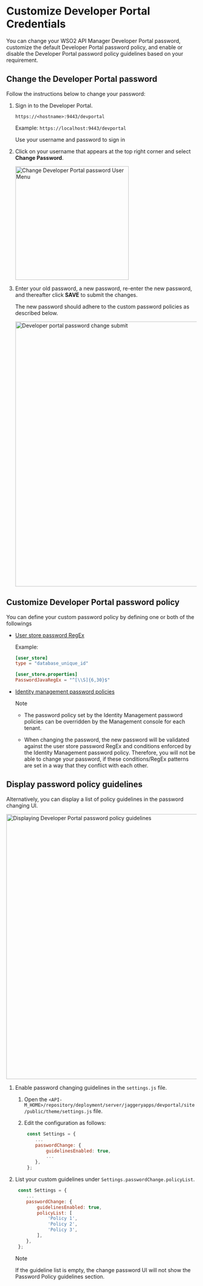 # Customize Developer Portal Credentials
  
You can change your WSO2 API Manager Developer Portal password, customize the default Developer Portal password policy, and enable or disable the Developer Portal password policy guidelines based on your requirement.

## Change the Developer Portal password

Follow the instructions below to change your password:

1. Sign in to the Developer Portal.

     `https://<hostname>:9443/devportal`

     Example: `https://localhost:9443/devportal`

     Use your username and password to sign in
  
2. Click on your username that appears at the top right corner and select **Change Password**.
  
     <img src="{{base_path}}/assets/img/learn/change-devportal-password-user-menu-click.png" alt="Change Developer Portal password User Menu" width="300px"/>
  
3. Enter your old password, a new password, re-enter the new password, and thereafter click **SAVE** to submit the changes. 

     The new password should adhere to the custom password policies as described below.

     <img src="{{base_path}}/assets/img/learn/change-devportal-password-submiting.png" alt="Developer portal password change submit" width="700"/>
  
## Customize Developer Portal password policy

You can define your custom password policy by defining one or both of the followings
    
- [User store password RegEx](https://apim.docs.wso2.com/en/latest/administer/managing-users-and-roles/managing-user-stores/configure-primary-user-store/configuring-a-jdbc-user-store/#configuring-a-jdbc-user-store)  

     Example:

     ```toml
     [user_store]
     type = "database_unique_id"

     [user_store.properties]
     PasswordJavaRegEx = "^[\\S]{6,30}$"
     ```

- [Identity management password policies](https://apim.docs.wso2.com/en/latest/install-and-setup/setup/security/identity-management-for-the-api-dev-portal/#password-policies)
     <html>    
     <div class="admonition note">    
     <p class="admonition-title">Note</p>    
     <p>
     <ul><li><p>
     The password policy set by the Identity Management password policies can be overridden by the Management console for each tenant.
     </p></li>
     <li>
     <p>
     When changing the password, the new password will be validated against the user store password RegEx and conditions enforced by the Identity Management password policy. Therefore, you will not be able to change your password, if these conditions/RegEx patterns are set in a way that they conflict with each other.
     </p>
     </li>
     </ul></p>
     </div>
     </html>

## Display password policy guidelines
  
Alternatively, you can display a list of policy guidelines in the password changing UI.  
  
<img src="{{base_path}}/assets/img/learn/change-devportal-password-policy-guideline-display.png" alt="Displaying Developer Portal password policy guidelines" width="700"/>
  
1. Enable password changing guidelines in the `settings.js` file.  

     1. Open the `<API-M_HOME>/repository/deployment/server/jaggeryapps/devportal/site/public/theme/settings.js` file.  
     
     2. Edit the configuration as follows:  
   
        ```javascript
         const Settings = {
            ...
            passwordChange: {
                guidelinesEnabled: true,
                ...
            },
         };
        ```

2. List your custom guidelines under `Settings.passwordChange.policyList`.

    ```javascript
     const Settings = {
        ...
        passwordChange: {
            guidelinesEnabled: true,
            policyList: [
                'Policy 1',
                'Policy 2',
                'Policy 3',
            ],
        },
     };
    ```

    <html>
    <div class="admonition note">
    <p class="admonition-title">Note</p>
    <p>If the guideline list is empty, the change password UI will not show the Password Policy guidelines section.</p>
    </div>
    </html>
